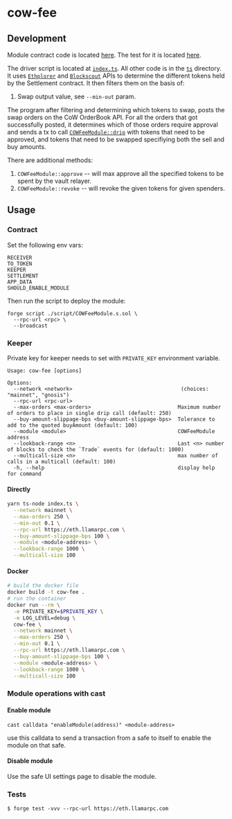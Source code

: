 # cow-fee

## Development

Module contract code is located [here](./src/COWFeeModule.sol). The test for it
is located [here](./test/COWFeeModule.t.sol).

The driver script is located at [`index.ts`](./index.ts). All other code is in the [`ts`](./ts)
directory. It uses [`Ethplorer`](https://ethplorer.io) and [`Blockscout`](https://gnosis.blockscout.com) APIs
to determine the different tokens held by the Settlement contract. It then filters them on the basis of:

1. Swap output value, see `--min-out` param.

The program after filtering and determining which tokens to swap, posts the swap orders on the CoW OrderBook API.
For all the orders that got successfully posted, it determines which of those orders require approval
and sends a tx to call [`COWFeeModule::drip`](./src/COWFeeModule.sol) with tokens that need to be approved, and
tokens that need to be swapped specifiying both the sell and buy amounts.

There are additional methods:

1. `COWFeeModule::approve` -- will max approve all the specified tokens to be spent by the vault relayer.
2. `COWFeeModule::revoke` -- will revoke the given tokens for given spenders.

## Usage

### Contract

Set the following env vars:

```
RECEIVER
TO_TOKEN
KEEPER
SETTLEMENT
APP_DATA
SHOULD_ENABLE_MODULE
```

Then run the script to deploy the module:

```
forge script ./script/COWFeeModule.s.sol \
  --rpc-url <rpc> \
  --broadcast
```

### Keeper

Private key for keeper needs to set with `PRIVATE_KEY` environment
variable.

```
Usage: cow-fee [options]

Options:
  --network <network>                                   (choices: "mainnet", "gnosis")
  --rpc-url <rpc-url>
  --max-orders <max-orders>                            Maximum number of orders to place in single drip call (default: 250)
  --buy-amount-slippage-bps <buy-amount-slippage-bps>  Tolerance to add to the quoted buyAmount (default: 100)
  --module <module>                                    COWFeeModule address
  --lookback-range <n>                                 Last <n> number of blocks to check the `Trade` events for (default: 1000)
  --multicall-size <n>                                 max number of calls in a multicall (default: 100)
  -h, --help                                           display help for command
```

#### Directly

```sh
yarn ts-node index.ts \
  --network mainnet \
  --max-orders 250 \
  --min-out 0.1 \
  --rpc-url https://eth.llamarpc.com \
  --buy-amount-slippage-bps 100 \
  --module <module-address> \
  --lookback-range 1000 \
  --multicall-size 100
```

#### Docker

```sh
# build the docker file
docker build -t cow-fee .
# run the container
docker run --rm \
  -e PRIVATE_KEY=$PRIVATE_KEY \
  -e LOG_LEVEL=debug \
  cow-fee \
  --network mainnet \
  --max-orders 250 \
  --min-out 0.1 \
  --rpc-url https://eth.llamarpc.com \
  --buy-amount-slippage-bps 100 \
  --module <module-address> \
  --lookback-range 1000 \
  --multicall-size 100
```

### Module operations with cast

#### Enable module

```
cast calldata "enableModule(address)" <module-address>
```

use this calldata to send a transaction from a safe to itself to enable the module on that safe.

#### Disable module

Use the safe UI settings page to disable the module.

### Tests

```
$ forge test -vvv --rpc-url https://eth.llamarpc.com
```
